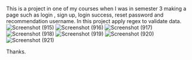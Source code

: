 This is a project in one of my courses when I was in semester 3 making a  page such as login , sign up, login success, reset password and recommendation username. In this project apply regex to validate data.
![Screenshot (915)](https://user-images.githubusercontent.com/75289528/204465681-d1fd0051-0db1-4db4-9663-ea67209965f5.png)
![Screenshot (916)](https://user-images.githubusercontent.com/75289528/204465742-b19a4921-b493-4d36-a194-e7d5b4737420.png)
![Screenshot (917)](https://user-images.githubusercontent.com/75289528/204465750-706b334c-ce8e-4206-bf9d-98bfddb52444.png)
![Screenshot (918)](https://user-images.githubusercontent.com/75289528/204465753-016e0e66-de78-4550-90b7-1c00ffe9e1aa.png)
![Screenshot (919)](https://user-images.githubusercontent.com/75289528/204465759-1edc176e-2ba1-4b29-9168-f0b2a200e016.png)
![Screenshot (920)](https://user-images.githubusercontent.com/75289528/204465766-b149521d-9bca-4dcf-a44b-fa9b1d41ab42.png)
![Screenshot (921)](https://user-images.githubusercontent.com/75289528/204465769-6163a6aa-8549-463a-abb7-a9995a7be518.png)

Thanks.
